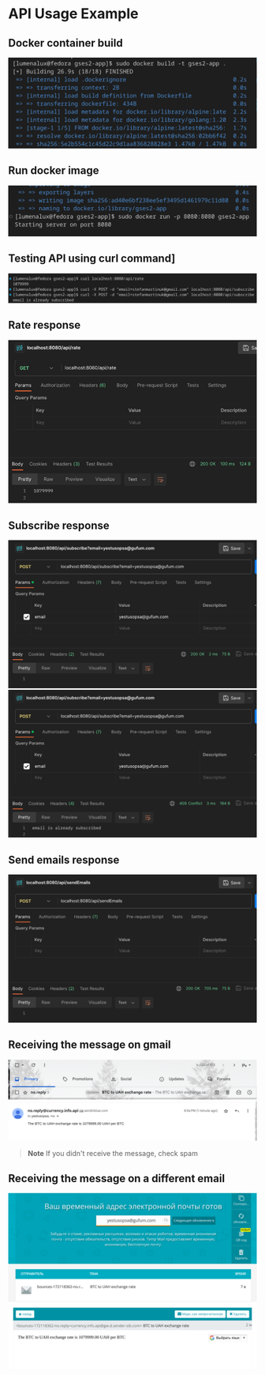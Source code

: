 # API Usage Example

## Docker container build

![Docker container build](./images/docker-container-build.png)

## Run docker image

![Run docker image](./images/run-docker-image.png)

## Testing API using curl command]

![Testing API using curl command](./images/testing-api-using-curl-command.png)

## Rate response

![Rate response](./images/rate-response.png)

## Subscribe response

![Subscribe response 200](./images/subscribe-response1.png)
![Subscribe response 409](./images/subscribe-response2.png)

## Send emails response

![Send emails response](./images/send-emails-response.png)

## Receiving the message on gmail

![Message received on gmail](./images/recieved-on-gmail1.png)
![Message received on gmail](./images/recieved-on-gmail2.png)

> **Note**
> If you didn't receive the message, check spam

## Receiving the message on a different email

![Message received on tempmail](./images/receive-on-tempmail1.png)
![Message received on tempmail](./images/receive-on-tempmail2.png)

